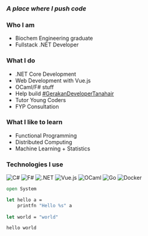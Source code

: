 ### _A place where I push code_

### Who I am
- Biochem Engineering graduate
- Fullstack .NET Developer
  
### What I do
- .NET Core Development
- Web Development with Vue.js
- OCaml/F# stuff
- Help build [#GerakanDeveloperTanahair](https://deta-website-test.vercel.app/)
- Tutor Young Coders
- FYP Consultation
### What I like to learn
- Functional Programming
- Distributed Computing
- Machine Learning + Statistics

### Technologies I use
![C#](https://img.shields.io/badge/-C%23-000000?style=flat&logo=c-sharp)
![F#](https://img.shields.io/badge/-F%23-000000?style=flat&logo=f-sharp)
![.NET](https://img.shields.io/badge/-.NET-000000?style=flat&logo=.net)
![Vue.js](https://img.shields.io/badge/-Vue.js-000000?style=flat&logo=vue.js)
![OCaml](https://img.shields.io/badge/-OCaml-000000?style=flat&logo=ocaml)
![Go](https://img.shields.io/badge/-Go-000000?style=flat&logo=go)
![Docker](https://img.shields.io/badge/-Docker-000000?style=flat&logo=docker)

```fsharp
open System

let hello a =
    printfn "Hello %s" a
    
let world = "world"

hello world
```
